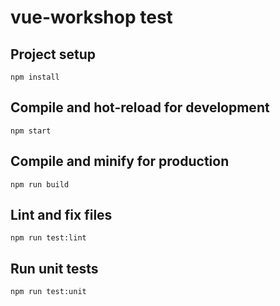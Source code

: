 # vue-workshop test

## Project setup
```
npm install
```

## Compile and hot-reload for development
```
npm start
```

## Compile and minify for production
```
npm run build
```

## Lint and fix files
```
npm run test:lint
```

## Run unit tests
```
npm run test:unit
```
